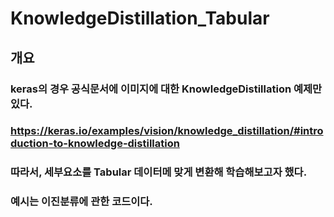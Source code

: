 # KnowledgeDistillation_Tabular

## 개요
### keras의 경우 공식문서에 이미지에 대한  KnowledgeDistillation 예제만 있다.
### https://keras.io/examples/vision/knowledge_distillation/#introduction-to-knowledge-distillation
### 따라서,  세부요소를 Tabular 데이터메 맞게 변환해 학습해보고자 했다.
### 예시는 이진분류에 관한 코드이다.
